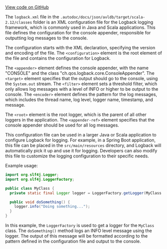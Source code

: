 [View code on GitHub](https://github.com/ergoplatform/ergo/.autodoc/docs/json/avldb/target/scala-2.12)

The `logback.xml` file in the `.autodoc/docs/json/avldb/target/scala-2.12/classes` folder is an XML configuration file for the Logback logging framework, which is commonly used in Java and Scala applications. This file defines the configuration for the console appender, responsible for outputting log messages to the console.

The configuration starts with the XML declaration, specifying the version and encoding of the file. The `<configuration>` element is the root element of the file and contains the configuration for Logback.

The `<appender>` element defines the console appender, with the name "CONSOLE" and the class "ch.qos.logback.core.ConsoleAppender". The `<target>` element specifies that the output should go to the console, using the `System.out` stream. The `<filter>` element sets a threshold filter, which only allows log messages with a level of INFO or higher to be output to the console. The `<encoder>` element defines the pattern for the log messages, which includes the thread name, log level, logger name, timestamp, and message.

The `<root>` element is the root logger, which is the parent of all other loggers in the application. The `<appender-ref>` element specifies that the console appender should be used for all log messages.

This configuration file can be used in a larger Java or Scala application to configure Logback for logging. For example, in a Spring Boot application, this file can be placed in the `src/main/resources` directory, and Logback will automatically pick it up and use it for logging. Developers can also modify this file to customize the logging configuration to their specific needs.

Example usage:

```java
import org.slf4j.Logger;
import org.slf4j.LoggerFactory;

public class MyClass {
  private static final Logger logger = LoggerFactory.getLogger(MyClass.class);

  public void doSomething() {
    logger.info("Doing something...");
  }
}
```

In this example, the `LoggerFactory` is used to get a logger for the `MyClass` class. The `doSomething()` method logs an INFO level message using the logger. The output of this message will be formatted according to the pattern defined in the configuration file and output to the console.
